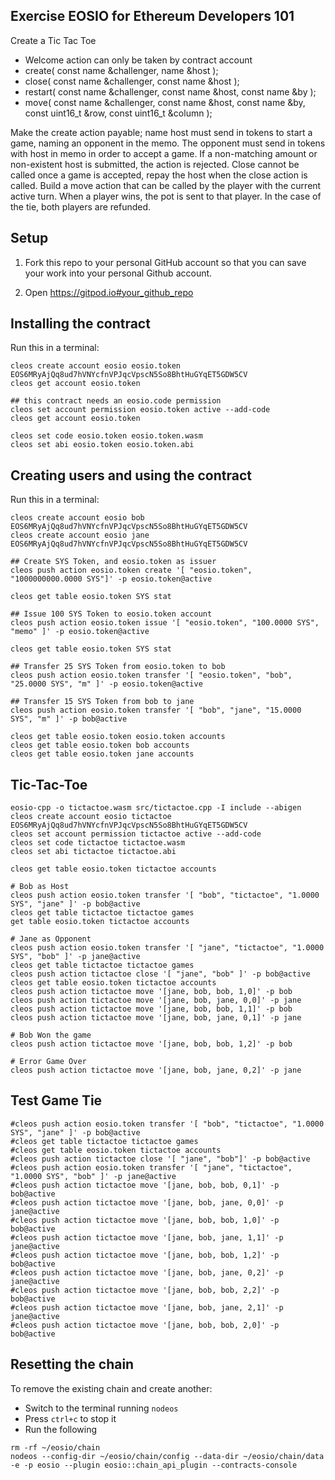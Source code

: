 ## Exercise EOSIO for Ethereum Developers 101

Create a Tic Tac Toe 
- Welcome action can only be taken by contract account
- create( const name &challenger, name &host );
- close( const name &challenger, const name &host );
- restart( const name &challenger, const name &host, const name &by );
- move( const name &challenger, const name &host, const name &by, const uint16_t &row, const uint16_t &column ); 

Make the create action payable;  name host  must send in tokens to start a game, naming an opponent in the memo.  The opponent must send in tokens with host in memo in order to accept a game. If a non-matching amount or non-existent host is submitted, the action is rejected. Close cannot be called once a game is accepted, repay the host when the close action is called. Build a move action that can be called by the player with the current active turn. When a player wins, the pot is sent to that player. In the case of the tie, both players are refunded.

## Setup

1. Fork this repo to your personal GitHub account so that you can save your work into your personal Github account.

2. Open https://gitpod.io#your_github_repo

## Installing the contract

Run this in a terminal:

```
cleos create account eosio eosio.token EOS6MRyAjQq8ud7hVNYcfnVPJqcVpscN5So8BhtHuGYqET5GDW5CV
cleos get account eosio.token

## this contract needs an eosio.code permission
cleos set account permission eosio.token active --add-code
cleos get account eosio.token

cleos set code eosio.token eosio.token.wasm
cleos set abi eosio.token eosio.token.abi
```

## Creating users and using the contract

Run this in a terminal:
```
cleos create account eosio bob EOS6MRyAjQq8ud7hVNYcfnVPJqcVpscN5So8BhtHuGYqET5GDW5CV
cleos create account eosio jane EOS6MRyAjQq8ud7hVNYcfnVPJqcVpscN5So8BhtHuGYqET5GDW5CV

## Create SYS Token, and eosio.token as issuer
cleos push action eosio.token create '[ "eosio.token", "1000000000.0000 SYS"]' -p eosio.token@active

cleos get table eosio.token SYS stat

## Issue 100 SYS Token to eosio.token account
cleos push action eosio.token issue '[ "eosio.token", "100.0000 SYS", "memo" ]' -p eosio.token@active

cleos get table eosio.token SYS stat

## Transfer 25 SYS Token from eosio.token to bob
cleos push action eosio.token transfer '[ "eosio.token", "bob", "25.0000 SYS", "m" ]' -p eosio.token@active

## Transfer 15 SYS Token from bob to jane
cleos push action eosio.token transfer '[ "bob", "jane", "15.0000 SYS", "m" ]' -p bob@active

cleos get table eosio.token eosio.token accounts
cleos get table eosio.token bob accounts
cleos get table eosio.token jane accounts
```

## Tic-Tac-Toe
```
eosio-cpp -o tictactoe.wasm src/tictactoe.cpp -I include --abigen
cleos create account eosio tictactoe EOS6MRyAjQq8ud7hVNYcfnVPJqcVpscN5So8BhtHuGYqET5GDW5CV
cleos set account permission tictactoe active --add-code
cleos set code tictactoe tictactoe.wasm
cleos set abi tictactoe tictactoe.abi

cleos get table eosio.token tictactoe accounts

# Bob as Host
cleos push action eosio.token transfer '[ "bob", "tictactoe", "1.0000 SYS", "jane" ]' -p bob@active
cleos get table tictactoe tictactoe games
get table eosio.token tictactoe accounts

# Jane as Opponent
cleos push action eosio.token transfer '[ "jane", "tictactoe", "1.0000 SYS", "bob" ]' -p jane@active
cleos get table tictactoe tictactoe games
cleos push action tictactoe close '[ "jane", "bob" ]' -p bob@active
cleos get table eosio.token tictactoe accounts
cleos push action tictactoe move '[jane, bob, bob, 1,0]' -p bob
cleos push action tictactoe move '[jane, bob, jane, 0,0]' -p jane
cleos push action tictactoe move '[jane, bob, bob, 1,1]' -p bob
cleos push action tictactoe move '[jane, bob, jane, 0,1]' -p jane

# Bob Won the game
cleos push action tictactoe move '[jane, bob, bob, 1,2]' -p bob

# Error Game Over
cleos push action tictactoe move '[jane, bob, jane, 0,2]' -p jane
```

## Test Game Tie
```
#cleos push action eosio.token transfer '[ "bob", "tictactoe", "1.0000 SYS", "jane" ]' -p bob@active
#cleos get table tictactoe tictactoe games
#cleos get table eosio.token tictactoe accounts
#cleos push action tictactoe close '[ "jane", "bob"]' -p bob@active
#cleos push action eosio.token transfer '[ "jane", "tictactoe", "1.0000 SYS", "bob" ]' -p jane@active
#cleos push action tictactoe move '[jane, bob, bob, 0,1]' -p bob@active
#cleos push action tictactoe move '[jane, bob, jane, 0,0]' -p jane@active
#cleos push action tictactoe move '[jane, bob, bob, 1,0]' -p bob@active
#cleos push action tictactoe move '[jane, bob, jane, 1,1]' -p jane@active
#cleos push action tictactoe move '[jane, bob, bob, 1,2]' -p bob@active
#cleos push action tictactoe move '[jane, bob, jane, 0,2]' -p jane@active
#cleos push action tictactoe move '[jane, bob, bob, 2,2]' -p bob@active
#cleos push action tictactoe move '[jane, bob, jane, 2,1]' -p jane@active
#cleos push action tictactoe move '[jane, bob, bob, 2,0]' -p bob@active
```

## Resetting the chain

To remove the existing chain and create another:

* Switch to the terminal running `nodeos`
* Press `ctrl+c` to stop it
* Run the following

```
rm -rf ~/eosio/chain
nodeos --config-dir ~/eosio/chain/config --data-dir ~/eosio/chain/data -e -p eosio --plugin eosio::chain_api_plugin --contracts-console
